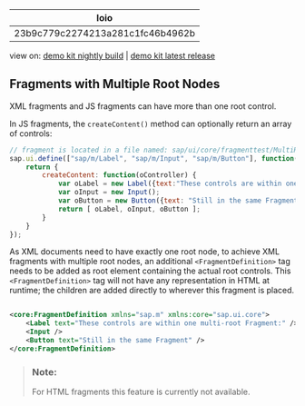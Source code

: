 <!-- loio23b9c779c2274213a281c1fc46b4962b -->

| loio |
| -----|
| 23b9c779c2274213a281c1fc46b4962b |

<div id="loio">

view on: [demo kit nightly build](https://openui5nightly.hana.ondemand.com/#/topic/23b9c779c2274213a281c1fc46b4962b) | [demo kit latest release](https://openui5.hana.ondemand.com/#/topic/23b9c779c2274213a281c1fc46b4962b)</div>

## Fragments with Multiple Root Nodes

XML fragments and JS fragments can have more than one root control.

In JS fragments, the `createContent()` method can optionally return an array of controls:

```js
// fragment is located in a file named: sap/ui/core/fragmenttest/MultiRootFragment.fragment.js,
sap.ui.define(["sap/m/Label", "sap/m/Input", "sap/m/Button"], function(Label, Input, Button) {
    return {
        createContent: function(oController) {
            var oLabel = new Label({text:"These controls are within one multi-root Fragment:"});
            var oInput = new Input();
            var oButton = new Button({text: "Still in the same Fragment"});
            return [ oLabel, oInput, oButton ];
        }
    }
});
```

As XML documents need to have exactly one root node, to achieve XML fragments with multiple root nodes, an additional `<FragmentDefinition>` tag needs to be added as root element containing the actual root controls. This `<FragmentDefinition>` tag will not have any representation in HTML at runtime; the children are added directly to wherever this fragment is placed.

```xml

<core:FragmentDefinition xmlns="sap.m" xmlns:core="sap.ui.core">
    <Label text="These controls are within one multi-root Fragment:" />
    <Input />
    <Button text="Still in the same Fragment" />
</core:FragmentDefinition>
```

> ### Note:  
> For HTML fragments this feature is currently not available.

